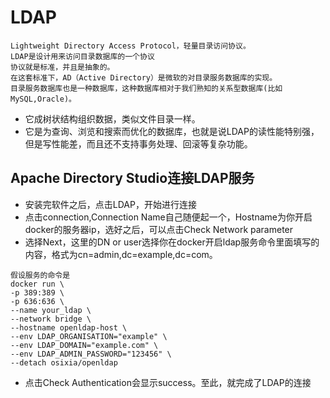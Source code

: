 # LDAP
```
Lightweight Directory Access Protocol，轻量目录访问协议。
LDAP是设计用来访问目录数据库的一个协议
协议就是标准，并且是抽象的。
在这套标准下，AD（Active Directory）是微软的对目录服务数据库的实现。
目录服务数据库也是一种数据库，这种数据库相对于我们熟知的关系型数据库(比如MySQL,Oracle)。
```
- 它成树状结构组织数据，类似文件目录一样。
- 它是为查询、浏览和搜索而优化的数据库，也就是说LDAP的读性能特别强，但是写性能差，而且还不支持事务处理、回滚等复杂功能。

## Apache Directory Studio连接LDAP服务
- 安装完软件之后，点击LDAP，开始进行连接
- 点击connection,Connection Name自己随便起一个，Hostname为你开启docker的服务器ip，选好之后，可以点击Check Network parameter
- 选择Next，这里的DN or user选择你在docker开启ldap服务命令里面填写的内容，格式为cn=admin,dc=example,dc=com。
```
假设服务的命令是
docker run \
-p 389:389 \
-p 636:636 \
--name your_ldap \
--network bridge \
--hostname openldap-host \
--env LDAP_ORGANISATION="example" \
--env LDAP_DOMAIN="example.com" \
--env LDAP_ADMIN_PASSWORD="123456" \
--detach osixia/openldap

```
- 点击Check Authentication会显示success。至此，就完成了LDAP的连接
